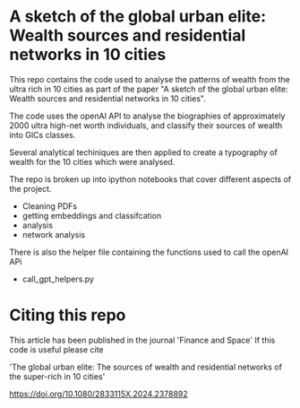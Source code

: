 # A sketch of the global urban elite: Wealth sources and residential networks in 10 cities

This repo contains the code used to analyse the patterns of wealth from the ultra rich in 10 cities as part of the paper "A sketch of the global urban elite: Wealth sources and residential networks in 10 cities".

The code uses the openAI API to analyse the biographies of approximately 2000 ultra high-net worth individuals, and classify their sources of wealth into GICs classes. 

Several analytical techiniques are then applied to create a typography of wealth for the 10 cities which were analysed.

The repo is broken up into ipython notebooks that cover different aspects of the project.
- Cleaning PDFs
- getting embeddings and classifcation
- analysis
- network analysis

There is also the helper file containing the functions used to call the openAI APi

- call_gpt_helpers.py

# Citing this repo

This article has been published in the journal 'Finance and Space' If this code is useful please cite 

'The global urban elite: The sources of wealth and residential networks of the super-rich in 10 cities' 

https://doi.org/10.1080/2833115X.2024.2378892 